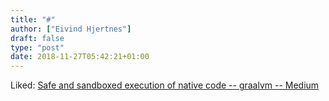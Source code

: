 ```yaml
---
title: "#"
author: ["Eivind Hjertnes"]
draft: false
type: "post"
date: 2018-11-27T05:42:21+01:00
---
```


Liked:
[Safe
and sandboxed execution of native code -- graalvm -- Medium](https://medium.com/graalvm/safe-and-sandboxed-execution-of-native-code-f6096b35c360)
